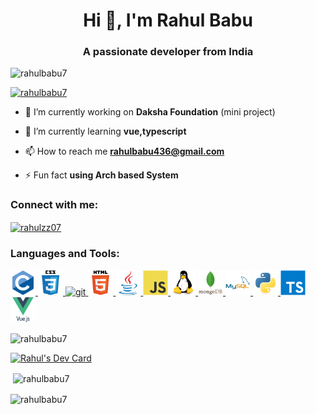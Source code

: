 <h1 align="center">Hi 👋, I'm Rahul Babu</h1>
<h3 align="center">A passionate developer from India</h3>

<p align="left"> <img src="https://komarev.com/ghpvc/?username=rahulbabu7&label=Profile%20views&color=0e75b6&style=flat" alt="rahulbabu7" /> </p>

<p align="left"> <a href="https://github.com/ryo-ma/github-profile-trophy"><img src="https://github-profile-trophy.vercel.app/?username=rahulbabu7" alt="rahulbabu7" /></a> </p>

- 🔭 I’m currently working on **Daksha Foundation** (mini project)

- 🌱 I’m currently learning **vue,typescript**

- 📫 How to reach me **rahulbabu436@gmail.com**

- ⚡ Fun fact **using Arch based System**

<h3 align="left">Connect with me:</h3>
<p align="left">
<a href="https://twitter.com/rahulzz07" target="blank"><img align="center" src="https://raw.githubusercontent.com/rahuldkjain/github-profile-readme-generator/master/src/images/icons/Social/twitter.svg" alt="rahulzz07" height="30" width="40" /></a>
</p>

<h3 align="left">Languages and Tools:</h3>
<p align="left"> <a href="https://www.cprogramming.com/" target="_blank" rel="noreferrer"> <img src="https://raw.githubusercontent.com/devicons/devicon/master/icons/c/c-original.svg" alt="c" width="40" height="40"/> </a> <a href="https://www.w3schools.com/css/" target="_blank" rel="noreferrer"> <img src="https://raw.githubusercontent.com/devicons/devicon/master/icons/css3/css3-original-wordmark.svg" alt="css3" width="40" height="40"/> </a> <a href="https://git-scm.com/" target="_blank" rel="noreferrer"> <img src="https://www.vectorlogo.zone/logos/git-scm/git-scm-icon.svg" alt="git" width="40" height="40"/> </a> <a href="https://www.w3.org/html/" target="_blank" rel="noreferrer"> <img src="https://raw.githubusercontent.com/devicons/devicon/master/icons/html5/html5-original-wordmark.svg" alt="html5" width="40" height="40"/> </a> <a href="https://www.java.com" target="_blank" rel="noreferrer"> <img src="https://raw.githubusercontent.com/devicons/devicon/master/icons/java/java-original.svg" alt="java" width="40" height="40"/> </a> <a href="https://developer.mozilla.org/en-US/docs/Web/JavaScript" target="_blank" rel="noreferrer"> <img src="https://raw.githubusercontent.com/devicons/devicon/master/icons/javascript/javascript-original.svg" alt="javascript" width="40" height="40"/> </a> <a href="https://www.linux.org/" target="_blank" rel="noreferrer"> <img src="https://raw.githubusercontent.com/devicons/devicon/master/icons/linux/linux-original.svg" alt="linux" width="40" height="40"/> </a> <a href="https://www.mongodb.com/" target="_blank" rel="noreferrer"> <img src="https://raw.githubusercontent.com/devicons/devicon/master/icons/mongodb/mongodb-original-wordmark.svg" alt="mongodb" width="40" height="40"/> </a> <a href="https://www.mysql.com/" target="_blank" rel="noreferrer"> <img src="https://raw.githubusercontent.com/devicons/devicon/master/icons/mysql/mysql-original-wordmark.svg" alt="mysql" width="40" height="40"/> </a> <a href="https://www.python.org" target="_blank" rel="noreferrer"> <img src="https://raw.githubusercontent.com/devicons/devicon/master/icons/python/python-original.svg" alt="python" width="40" height="40"/> </a> <a href="https://www.typescriptlang.org/" target="_blank" rel="noreferrer"> <img src="https://raw.githubusercontent.com/devicons/devicon/master/icons/typescript/typescript-original.svg" alt="typescript" width="40" height="40"/> </a> <a href="https://vuejs.org/" target="_blank" rel="noreferrer"> <img src="https://raw.githubusercontent.com/devicons/devicon/master/icons/vuejs/vuejs-original-wordmark.svg" alt="vuejs" width="40" height="40"/> </a> </p>

<p><img align="center" src="https://github-readme-stats.vercel.app/api/top-langs?username=rahulbabu7&show_icons=true&locale=en&layout=compact" alt="rahulbabu7" /></p>


<a href="https://app.daily.dev/ronoboy7"><img src="https://api.daily.dev/devcards/bfc65a3517004cb782abaee2d5ba5a09.png?r=is1" width="400" alt="Rahul's Dev Card"/></a>
<p>&nbsp;<img align="center" src="https://github-readme-stats.vercel.app/api?username=rahulbabu7&show_icons=true&locale=en" alt="rahulbabu7" /></p>  
<p><img align="center" src="https://github-readme-streak-stats.herokuapp.com/?user=rahulbabu7&" alt="rahulbabu7" /></p>

